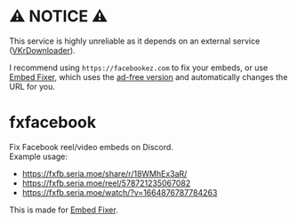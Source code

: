 # ⚠️ NOTICE ⚠️

This service is highly unreliable as it depends on an external service ([VKrDownloader](https://github.com/theofficialvkr/VKrDownloader)).

I recommend using `https://facebookez.com` to fix your embeds, or use [Embed Fixer](https://github.com/seriaati/embed-fixer), which uses the [ad-free version](https://github.com/seriaati/embedez) and automatically changes the URL for you.

# fxfacebook

Fix Facebook reel/video embeds on Discord.  
Example usage:

- <https://fxfb.seria.moe/share/r/18WMhEx3aR/>
- <https://fxfb.seria.moe/reel/578721235067082>
- <https://fxfb.seria.moe/watch/?v=1664876787784263>

This is made for [Embed Fixer](https://github.com/seriaati/embed-fixer).
